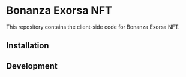# Bonanza Exorsa NFT

This repository contains the client-side code for Bonanza Exorsa NFT.

## Installation

## Development

